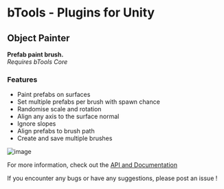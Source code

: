 # **bTools - Plugins for Unity**  
## Object Painter

**Prefab paint brush.**  
*Requires bTools Core*

### Features
- Paint prefabs on surfaces
- Set multiple prefabs per brush with spawn chance
- Randomise scale and rotation
- Align any axis to the surface normal
- Ignore slopes
- Align prefabs to brush path
- Create and save multiple brushes

![image](https://i.imgur.com/9Sq1ReY.png)

For more information, check out the [API and Documentation](https://blobinet.github.io/bTools/)

If you encounter any bugs or have any suggestions, please post an issue !
